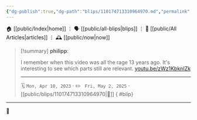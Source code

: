```yaml
---
{"dg-publish":true,"dg-path":"blips/110174713310964970.md","permalink":"/blips/110174713310964970/","title":"philipp on mastodon @ 2023-04-10"}
---
```



<div class="transclusion internal-embed is-loaded"><div class="markdown-embed">




🏠 [[public/Index\|home]]  ⋮ 🗣️ [[public/all-blips\|blips]] ⋮  📝 [[public/All Articles\|articles]]  ⋮ 🕰️ [[public/now\|now]]


</div></div>


> [!summary] **philipp**:
>
> I remember when this video was all the rage 13 years ago. It's interesting to see which parts still are relevant. [youtu.be/zWz1KbknIZk](https://youtu.be/zWz1KbknIZk)
> - - -
>
> 🗓️ <code>Mon, Apr 10, 2023</code>  · ✏️ <code> Fri, May 2, 2025</code>  · [[public/blips/110174713310964970\|🔗]]
{ #blip}


- - -

 👾
